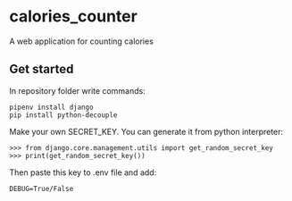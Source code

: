 # calories_counter
A web application for counting calories
## Get started
In repository folder write commands:
```
pipenv install django
pip install python-decouple
```
Make your own SECRET_KEY. You can generate it from python interpreter:
```
>>> from django.core.management.utils import get_random_secret_key
>>> print(get_random_secret_key())
```
Then paste this key to .env file and add:
```
DEBUG=True/False
```
